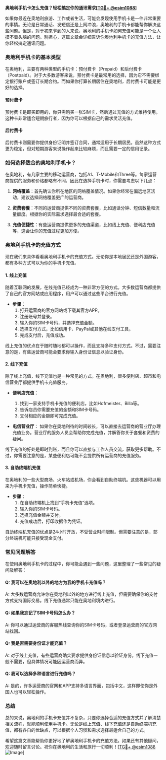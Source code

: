 **奥地利手机卡怎么充值？轻松搞定你的通讯需求[[TG💪+ @esim1088](https://t.me/s/esim1088)]**

如果你最近在奥地利旅游、工作或者生活，可能会发现使用手机卡是一件非常重要的事情。无论是日常通话、发短信还是上网冲浪，奥地利的手机卡都能帮你解决这些问题。但是，对于初来乍到的人来说，奥地利的手机卡如何充值可能是一个让人摸不着头脑的问题。别担心，这篇文章会详细告诉你奥地利手机卡的充值方法，让你轻松搞定通讯问题。

### 奥地利手机卡的基本类型

在奥地利，主要有两种类型的手机卡：预付费卡（Prepaid）和后付费卡（Postpaid）。对于大多数游客来说，预付费卡是最常用的选择，因为它不需要绑定银行账户或签订长期合约。而如果你打算长期居住在奥地利，后付费卡可能是更好的选择。

#### 预付费卡

预付费卡是即买即用的，你只需购买一张SIM卡，然后通过充值的方式维持使用。这种卡非常适合短期旅行者，因为你可以根据自己的需求灵活充值。

#### 后付费卡

后付费卡则需要你提供身份证明并签订合同，通常适用于长期居民。虽然这种方式更为稳定，但对短期游客来说操作起来比较麻烦，而且需要一定的信用记录。

### 如何选择适合的奥地利手机卡？

在奥地利，有几家主要的移动运营商，包括A1、T-Mobile和Three等。每家运营商提供的服务和价格都略有不同，因此在选择手机卡时，你需要考虑以下几点：

1. **网络覆盖**：首先确认你所在地区的网络覆盖情况。如果你经常在偏远地区活动，建议选择网络覆盖更广的运营商。
   
2. **资费套餐**：不同的运营商提供不同的资费套餐，比如通话分钟、短信数量和流量额度。根据你的实际需求选择最合适的套餐。

3. **充值便捷性**：有些运营商提供更多的充值渠道，比如线上充值、便利店充值等，这会让你的充值过程更加方便。

### 奥地利手机卡的充值方式

现在我们来具体看看奥地利手机卡的充值方式。无论你是本地居民还是外国游客，都有多种方式可以为你的手机卡充值。

#### 1. 线上充值

随着互联网的发展，在线充值已经成为一种非常方便的方式。大多数运营商都提供了自己的官方网站或应用程序，用户可以通过这些平台进行充值。

- **步骤**：
  1. 打开运营商的官方网站或下载其官方APP。
  2. 注册账号并登录。
  3. 输入你的SIM卡号码，并选择充值金额。
  4. 选择支付方式，比如信用卡、PayPal或其他在线支付工具。
  5. 完成支付后，充值成功。

线上充值的优点在于随时随地都可以操作，而且支持多种支付方式。不过，需要注意的是，有些运营商可能会要求你输入身份证信息以验证身份。

#### 2. 线下充值

除了线上充值，线下充值也是一种常见的方式。在奥地利，很多便利店、超市和电信营业厅都提供手机卡充值服务。

- **便利店充值**：
  1. 找到一家支持手机卡充值的便利店，比如Hofmeister、Billa等。
  2. 告诉店员你需要充值的金额和SIM卡号码。
  3. 支付相应的金额即可完成充值。

- **电信营业厅**：
  如果你在奥地利待的时间较长，可以直接去运营商的营业厅办理充值业务。营业厅的服务人员会帮助你完成充值，并解答你关于套餐和资费的疑问。

线下充值的好处是即时到账，而且你可以直接与工作人员交流，获取更多帮助。不过，你需要注意的是，某些便利店可能不会提供所有运营商的充值服务。

#### 3. 自助终端机充值

在奥地利的一些大型商场、火车站或机场，你会看到自助终端机。这些机器可以用来为手机卡充值，操作简单快捷。

- **步骤**：
  1. 在自助终端机上找到“手机卡充值”选项。
  2. 输入你的SIM卡号码。
  3. 选择充值金额并支付。
  4. 充值成功后，打印收据作为凭证。

自助终端机充值的优点是24小时开放，不受营业时间限制。但需要注意的是，部分终端机可能只接受现金支付。

### 常见问题解答

在使用奥地利手机卡的过程中，你可能会遇到一些问题，这里整理了一些常见的疑问及解答：

#### Q: 我可以在奥地利以外的地方为我的手机卡充值吗？
A: 大多数运营商允许你在奥地利以外的地方进行线上充值，但需要确保你的支付方式支持国际交易。线下充值通常只能在奥地利境内进行。

#### Q: 如果我忘记了SIM卡号码怎么办？
A: 你可以通过运营商的客服热线查询你的SIM卡号码，或者登录运营商的官方网站找回。

#### Q: 我是否需要身份证才能充值？
A: 对于线上充值，有些运营商确实要求提供身份证信息以验证身份。线下充值一般不需要，但具体情况可能因运营商而异。

#### Q: 我可以选择多种语言进行充值吗？
A: 是的，许多运营商的官网和APP支持多语言界面，包括中文，这样即使你是外国人也可以轻松操作。

### 总结

总的来说，奥地利的手机卡充值并不复杂，只要你选择合适的充值方式并了解清楚相关流程，就能顺利使用手机卡。无论是线上充值、线下充值还是自助终端机充值，都有各自的优缺点，可以根据个人习惯和需求选择最适合自己的方式。

希望这篇文章能帮助你更好地了解奥地利手机卡的充值方法。如果还有其他疑问，欢迎随时留言讨论。祝你在奥地利的生活和旅行一切顺利！[[TG💪+ @esim1088](https://t.me/s/esim1088) ![Image](https://i.postimg.cc/4NQfJmqS/Snipaste-2025-05-13-00-14-12.png)]